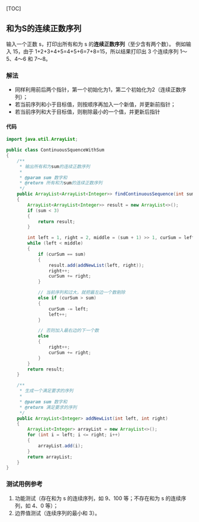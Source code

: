 [TOC]

## 和为S的连续正数序列

输入一个正数 s，打印出所有和为 s 的**连续正数序列**（至少含有两个数）。
例如输入 15，由于 1+2+3+4+5=4+5+6=7+8=15，所以结果打印出 3 个连续序列 1～5、4～6 和 7～8。

### 解法
+ 同样利用前后两个指针，第一个初始化为1，第二个初始化为2（连续正数序列）；
+ 若当前序列和小于目标值，则按顺序再加入一个新值，并更新前指针；
+ 若当前序列和大于目标值，则剔除最小的一个值，并更新后指针


#### 代码
```java
import java.util.ArrayList;

public class ContinuousSquenceWithSum
{
    /**
     * 输出所有和为sum的连续正数序列
     *
     * @param sum 数字和
     * @return 所有和为sum的连续正数序列
     */
    public ArrayList<ArrayList<Integer>> findContinuousSequence(int sum)
    {
        ArrayList<ArrayList<Integer>> result = new ArrayList<>();
        if (sum < 3)
        {
            return result;
        }

        int left = 1, right = 2, middle = (sum + 1) >> 1, curSum = left + right;
        while (left < middle)
        {
            if (curSum == sum)
            {
                result.add(addNewList(left, right));
                right++;
                curSum += right;
            }

            // 当前序列和过大，就把最左边一个数剔除
            else if (curSum > sum)
            {
                curSum -= left;
                left++;
            }

            // 否则加入最右边的下一个数
            else
            {
                right++;
                curSum += right;
            }
        }
        return result;
    }

    /**
     * 生成一个满足要求的序列
     *
     * @param sum 数字和
     * @return 满足要求的序列
     */
    public ArrayList<Integer> addNewList(int left, int right)
    {
        ArrayList<Integer> arrayList = new ArrayList<>();
        for (int i = left; i <= right; i++)
        {
            arrayList.add(i);
        }
        return arrayList;
    }
}
```



### 测试用例参考
1. 功能测试（存在和为 s 的连续序列，如 9、100 等；不存在和为 s 的连续序列，如 4、0 等）；
2. 边界值测试（连续序列的最小和 3）。